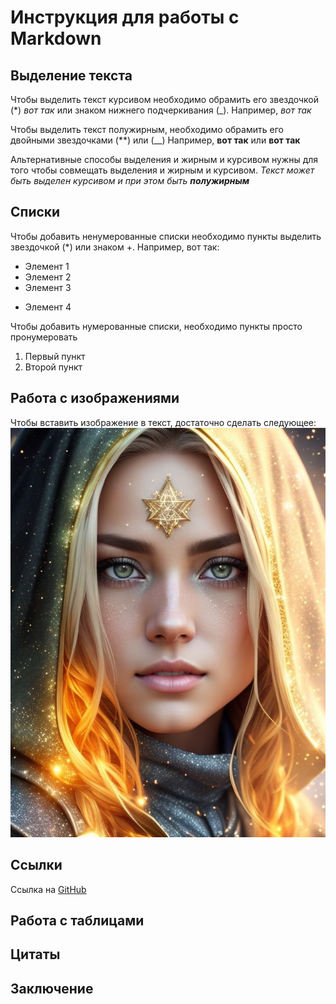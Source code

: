 # Инструкция для работы с Markdown

## Выделение текста

Чтобы выделить текст курсивом необходимо обрамить его звездочкой (*) *вот так* или знаком нижнего подчеркивания (_). Например, _вот так_ 

Чтобы выделить текст полужирным, необходимо обрамить его двойными звездочками (**) или (__) Например, **вот так** или __вот так__

Альтернативные способы выделения и жирным и курсивом нужны для того чтобы совмещать выделения и жирным и курсивом. _Текст может быть выделен курсивом и при этом быть **полужирным**_

## Списки

Чтобы добавить ненумерованные списки необходимо пункты выделить звездочкой (*) или знаком +. Например, вот так:
* Элемент 1
* Элемент 2
* Элемент 3
+ Элемент 4

Чтобы добавить нумерованные списки, необходимо пункты просто пронумеровать
1. Первый пункт
2. Второй пункт

## Работа с изображениями

Чтобы вставить изображение в текст, достаточно сделать следующее:
![Привет, это Leonardo!](Leonardo.jpg)

## Ссылки 

Ссылка на [GitHub](https://github.com/)

## Работа с таблицами

## Цитаты

## Заключение
